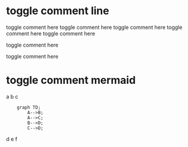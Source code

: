 # toggle comment line
toggle comment here
    toggle comment here
        toggle comment here
    toggle comment here
toggle comment here

<!-- toggle comment here -->
toggle comment here
<!-- toggle comment here -->
toggle comment here

# toggle comment mermaid
a
b
c
```mermaid
    graph TD;
        A-->B;
        A-->C;
        B-->D;
        C-->D;
```
d
e
f

